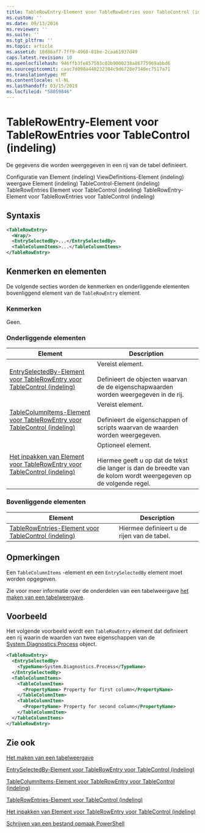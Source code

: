 ```yaml
---
title: TableRowEntry-Element voor TableRowEntries voor TableControl (indeling) | Microsoft Docs
ms.custom: ''
ms.date: 09/13/2016
ms.reviewer: ''
ms.suite: ''
ms.tgt_pltfrm: ''
ms.topic: article
ms.assetid: 18d86af7-7ff9-4968-81be-2caa61937d49
caps.latest.revision: 10
ms.openlocfilehash: 946ffb3fe857503c02b9000238a86775969abbd6
ms.sourcegitcommit: caac7d098a448232304c9d6728e7340ec7517a71
ms.translationtype: MT
ms.contentlocale: nl-NL
ms.lasthandoff: 03/15/2019
ms.locfileid: "58059846"
---
```

# <a name="tablerowentry-element-for-tablerowentries-for-tablecontrol-format"></a>TableRowEntry-Element voor TableRowEntries voor TableControl (indeling)

De gegevens die worden weergegeven in een rij van de tabel definieert.

Configuratie van Element (indeling) ViewDefinitions-Element (indeling) weergave Element (indeling) TableControl-Element (indeling) TableRowEntries Element voor TableControl (indeling) TableRowEntry-Element voor TableRowEntries voor TableControl (indeling)

## <a name="syntax"></a>Syntaxis

```xml
<TableRowEntry>
  <Wrap/>
  <EntrySelectedBy>...</EntrySelectedBy>
  <TableColumnItems>...</TableColumnItems>
</TableRowEntry>
```

## <a name="attributes-and-elements"></a>Kenmerken en elementen

De volgende secties worden de kenmerken en onderliggende elementen bovenliggend element van de `TableRowEntry` element.

### <a name="attributes"></a>Kenmerken

Geen.

### <a name="child-elements"></a>Onderliggende elementen

|Element|Description|
|-------------|-----------------|
|[EntrySelectedBy-Element voor TableRowEntry voor TableControl (indeling)](./entryselectedby-element-for-tablerowentry-for-tablecontrol-format.md)|Vereist element.<br /><br /> Definieert de objecten waarvan de de eigenschapwaarden worden weergegeven in de rij.|
|[TableColumnItems-Element voor TableRowEntry voor TableControl (indeling)](./tablecolumnitems-element-for-tablerowentry-for-tablecontrol-format.md)|Vereist element.<br /><br /> Definieert de eigenschappen of scripts waarvan de waarden worden weergegeven.|
|[Het inpakken van Element voor TableRowEntry voor TableControl (indeling)](./wrap-element-for-tablerowentry-for-tablecontrol-format.md)|Optioneel element.<br /><br /> Hiermee geeft u op dat de tekst die langer is dan de breedte van de kolom wordt weergegeven op de volgende regel.|

### <a name="parent-elements"></a>Bovenliggende elementen

|Element|Description|
|-------------|-----------------|
|[TableRowEntries-Element voor TableControl (indeling)](./tablerowentries-element-for-tablecontrol-format.md)|Hiermee definieert u de rijen van de tabel.|

## <a name="remarks"></a>Opmerkingen

Een `TableColumnItems` -element en een `EntrySelectedBy` element moet worden opgegeven.

Zie voor meer informatie over de onderdelen van een tabelweergave [het maken van een tabelweergave](./creating-a-table-view.md).

## <a name="example"></a>Voorbeeld

Het volgende voorbeeld wordt een `TableRowEntry` element dat definieert een rij waarin de waarden van twee eigenschappen van de [System.Diagnostics.Process](/dotnet/api/System.Diagnostics.Process) object.

```xml
<TableRowEntry>
  <EntrySelectedBy>
    <TypeName>System.Diagnostics.Process</TypeName>
  </EntrySelectedBy>
  <TableColumnItems>
    <TableColumnItem>
      <PropertyName> Property for first column</PropertyName>
    </TableColumnItem>
    <TableColumnItem>
      <PropertyName> Property for second column</PropertyName>
    </TableColumnItem>
  </TableColumnItems>
</TableRowEntry>
```

## <a name="see-also"></a>Zie ook

[Het maken van een tabelweergave](./creating-a-table-view.md)

[EntrySelectedBy-Element voor TableRowEntry voor TableControl (indeling)](./entryselectedby-element-for-tablerowentry-for-tablecontrol-format.md)

[TableColumnItems-Element voor TableRowEntry voor TableControl (indeling)](./tablecolumnitems-element-for-tablerowentry-for-tablecontrol-format.md)

[TableRowEntries-Element voor TableControl (indeling)](./tablerowentries-element-for-tablecontrol-format.md)

[Het inpakken van Element voor TableRowEntry voor TableControl (indeling)](./wrap-element-for-tablerowentry-for-tablecontrol-format.md)

[Schrijven van een bestand opmaak PowerShell](./writing-a-powershell-formatting-file.md)
